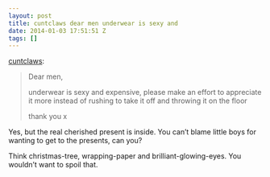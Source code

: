 ```yaml
---
layout: post
title: cuntclaws dear men underwear is sexy and
date: 2014-01-03 17:51:51 Z
tags: []
---
```

[cuntclaws](http://cuntclaws.tumblr.com/post/72086206420/dear-men-underwear-is-sexy-and-expensive):

> Dear men, 
> 
> underwear is sexy and expensive, please make an effort to appreciate it more instead of rushing to take it off and throwing it on the floor 
> 
> thank you x

Yes, but the real cherished present is inside. You can’t blame little boys for wanting to get to the presents, can you?

Think christmas-tree, wrapping-paper and brilliant-glowing-eyes. You wouldn’t want to spoil that.
